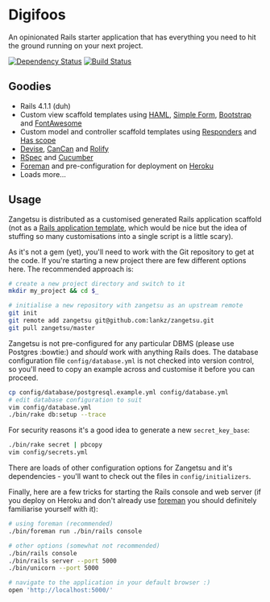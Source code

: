 Digifoos
========

An opinionated Rails starter application that has everything you need to hit the ground running on your next project.

[![Dependency Status](https://gemnasium.com/DerKobe/Digifoos-on-Rails.svg)](https://gemnasium.com/DerKobe/Digifoos-on-Rails)
[![Build Status](https://travis-ci.org/DerKobe/Digifoos-on-Rails.svg?branch=master)](https://travis-ci.org/DerKobe/Digifoos-on-Rails)

Goodies
-------

* Rails 4.1.1 (duh)
* Custom view scaffold templates using [HAML](https://github.com/indirect/haml-rails), [Simple Form](https://github.com/plataformatec/simple_form), [Bootstrap](http://getbootstrap.com/) and [FontAwesome](http://fortawesome.github.io/Font-Awesome/)
* Custom model and controller scaffold templates using [Responders](https://github.com/plataformatec/responders) and [Has scope](https://github.com/plataformatec/has_scope)
* [Devise](https://github.com/plataformatec/devise), [CanCan](https://github.com/CanCanCommunity/cancancan) and [Rolify](https://github.com/EppO/rolify)
* [RSpec](https://github.com/rspec/rspec-rails) and [Cucumber](https://github.com/cucumber/cucumber-rails)
* [Foreman](https://github.com/ddollar/foreman) and pre-configuration for deployment on [Heroku](https://www.heroku.com/)
* Loads more...

Usage
-----

Zangetsu is distributed as a customised generated Rails application scaffold (not as a [Rails application template](http://guides.rubyonrails.org/rails_application_templates.html), which would be nice but the idea of stuffing so many customisations into a single script is a little scary).

As it's not a gem (yet), you'll need to work with the Git repository to get at the code. If you're starting a new project there are few different options here. The recommended approach is:

```bash
# create a new project directory and switch to it
mkdir my_project && cd $_

# initialise a new repository with zangetsu as an upstream remote
git init
git remote add zangetsu git@github.com:lankz/zangetsu.git
git pull zangetsu/master
```

Zangetsu is not pre-configured for any particular DBMS (please use Postgres :bowtie:) and *should* work with anything Rails does. The database configuration file `config/database.yml` is not checked into version control, so you'll need to copy an example across and customise it before you can proceed.

```bash
cp config/database/postgresql.example.yml config/database.yml
# edit database configuration to suit
vim config/database.yml
./bin/rake db:setup --trace
```

For security reasons it's a good idea to generate a new `secret_key_base`:

```bash
./bin/rake secret | pbcopy
vim config/secrets.yml
```

There are loads of other configuration options for Zangetsu and it's dependencies - you'll want to check out the files in `config/initializers`.

Finally, here are a few tricks for starting the Rails console and web server (if you deploy on Heroku and don't already use [foreman](https://github.com/ddollar/foreman) you should definitely familiarise yourself with it):

```bash
# using foreman (recommended)
./bin/foreman run ./bin/rails console

# other options (somewhat not recommended)
./bin/rails console
./bin/rails server --port 5000
./bin/unicorn --port 5000

# navigate to the application in your default browser :)
open 'http://localhost:5000/'
```
